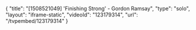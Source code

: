 {
    "title": "[1508521049] 'Finishing Strong' - Gordon Ramsay",
    "type": "solo",
    "layout": "iframe-static",
    "videoId": "123179314",
    "url": "\/tvpembed\/123179314"
}